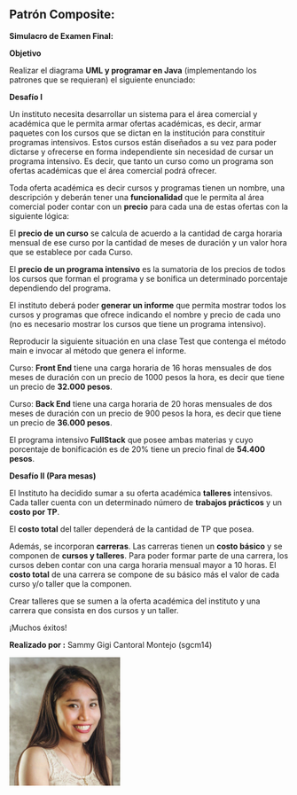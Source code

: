Patrón Composite:
---

**Simulacro de Examen Final:**

**Objetivo**

Realizar el diagrama **UML y programar en Java** (implementando los patrones que se requieran) el siguiente enunciado:

**Desafío I**

Un instituto necesita desarrollar un sistema para el área comercial y académica que le permita armar ofertas académicas, es decir, armar paquetes con los cursos que se dictan en la institución para constituir programas intensivos. Estos cursos están diseñados a su vez para poder dictarse y ofrecerse en forma independiente sin necesidad de cursar un programa intensivo. Es decir, que tanto un curso como un programa son ofertas académicas que el área comercial podrá ofrecer.

Toda oferta académica es decir cursos y programas tienen un nombre, una descripción y deberán tener una **funcionalidad** que le permita al área comercial poder contar con un **precio** para cada una de estas ofertas con la siguiente lógica:

El **precio de un curso** se calcula de acuerdo a la cantidad de carga horaria mensual de ese curso por la 	 cantidad de meses de duración y un valor hora que se establece por cada Curso.

El **precio de un programa intensivo** es la sumatoria de los precios de todos los cursos que forman el programa y se bonifica un determinado porcentaje dependiendo del programa.

El instituto deberá poder **generar un informe** que permita mostrar todos los cursos y programas que ofrece indicando el nombre y precio de cada uno (no es necesario mostrar los cursos que tiene un programa intensivo).

Reproducir la siguiente situación en una clase Test que contenga el método main e invocar al método que genera el informe.

Curso: **Front End** tiene una carga horaria de 16 horas mensuales de dos meses de duración con un precio de 1000 pesos la hora, es decir que tiene un precio de **32.000 pesos**.

Curso: **Back End** tiene una carga horaria de 20 horas mensuales de dos meses de duración con un precio de 900 pesos la hora, es decir que tiene un precio de **36.000 pesos**.

El programa intensivo **FullStack** que posee ambas materias y cuyo porcentaje de bonificación es de 20% tiene un precio final de **54.400 pesos**.


**Desafío II (Para mesas)**

El Instituto ha decidido sumar a su oferta académica **talleres** intensivos. Cada taller cuenta con un determinado número de **trabajos prácticos** y un **costo por TP**.

El **costo total** del taller dependerá de la cantidad de TP que posea.

Además, se incorporan **carreras**. Las carreras tienen un **costo básico** y se componen de **cursos y talleres**. Para poder formar parte de una carrera, los cursos deben contar con una carga horaria mensual mayor a 10 horas. El **costo total** de una carrera se compone de su básico más el valor de cada curso y/o taller que la componen.

Crear talleres que se sumen a la oferta académica del instituto y una carrera que consista en dos cursos y un taller.

¡Muchos éxitos!


**Realizado por :** Sammy Gigi Cantoral Montejo (sgcm14)

<img src ="https://raw.githubusercontent.com/sgcm14/sgcm14/main/sammy.jpg" width="200">